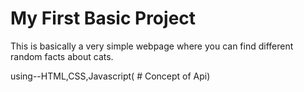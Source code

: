 # My First Basic Project

This is basically a very simple webpage where you can find different random facts about cats.

using--HTML,CSS,Javascript( # Concept of Api)